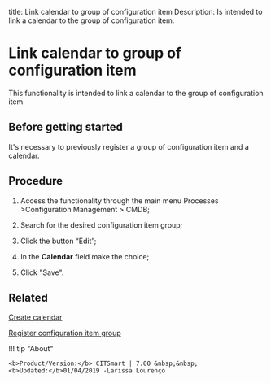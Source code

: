title: Link calendar to group of configuration item
Description: Is intended to link a calendar to the group of configuration item.
# Link calendar to group of configuration item

This functionality is intended to link a calendar to the group of configuration item.

Before getting started
--------------------------

It's necessary to previously register a group of configuration item and a
calendar.

Procedure
-------------

1.  Access the functionality through the main menu Processes \>Configuration
    Management \> CMDB;

2.  Search for the desired configuration item group;

3.  Click the button “Edit”;

4.  In the **Calendar** field make the choice;

5.  Click "Save".

Related
-----------

[Create calendar](/en-us/citsmart-7/platform-administration/time/create-calendar.html)

[Register configuration item group](/en-us/citsmart-7/processes/configuration/configuration/register-configuration-item-group.html)


!!! tip "About"

    <b>Product/Version:</b> CITSmart | 7.00 &nbsp;&nbsp;
    <b>Updated:</b>01/04/2019 -Larissa Lourenço

